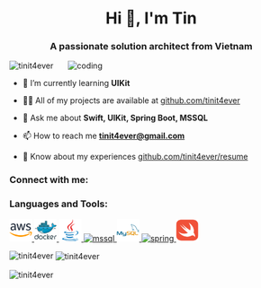 <h1 align="center">Hi 👋, I'm Tin</h1>
<h3 align="center">A passionate solution architect from Vietnam</h3>

<img align="right" alt="coding" width="400" src="https://i.pinimg.com/originals/86/74/90/8674905b3c57ca65503d14f79fcc3b87.gif">

<p align="left"> <img src="https://komarev.com/ghpvc/?username=tinit4ever&label=Profile%20views&color=0e75b6&style=flat" alt="tinit4ever" /> </p>

- 🌱 I’m currently learning **UIKit**

- 👨‍💻 All of my projects are available at [github.com/tinit4ever](github.com/tinit4ever)

- 💬 Ask me about **Swift, UIKit, Spring Boot, MSSQL**

- 📫 How to reach me **tinit4ever@gmail.com**

- 📄 Know about my experiences [github.com/tinit4ever/resume](github.com/tinit4ever/resume)

<h3 align="left">Connect with me:</h3>
<p align="left">
</p>

<h3 align="left">Languages and Tools:</h3>
<p align="left"> <a href="https://aws.amazon.com" target="_blank" rel="noreferrer"> <img src="https://raw.githubusercontent.com/devicons/devicon/master/icons/amazonwebservices/amazonwebservices-original-wordmark.svg" alt="aws" width="40" height="40"/> </a> <a href="https://www.docker.com/" target="_blank" rel="noreferrer"> <img src="https://raw.githubusercontent.com/devicons/devicon/master/icons/docker/docker-original-wordmark.svg" alt="docker" width="40" height="40"/> </a> <a href="https://www.java.com" target="_blank" rel="noreferrer"> <img src="https://raw.githubusercontent.com/devicons/devicon/master/icons/java/java-original.svg" alt="java" width="40" height="40"/> </a> <a href="https://www.microsoft.com/en-us/sql-server" target="_blank" rel="noreferrer"> <img src="https://www.svgrepo.com/show/303229/microsoft-sql-server-logo.svg" alt="mssql" width="40" height="40"/> </a> <a href="https://www.mysql.com/" target="_blank" rel="noreferrer"> <img src="https://raw.githubusercontent.com/devicons/devicon/master/icons/mysql/mysql-original-wordmark.svg" alt="mysql" width="40" height="40"/> </a> <a href="https://spring.io/" target="_blank" rel="noreferrer"> <img src="https://www.vectorlogo.zone/logos/springio/springio-icon.svg" alt="spring" width="40" height="40"/> </a> <a href="https://developer.apple.com/swift/" target="_blank" rel="noreferrer"> <img src="https://raw.githubusercontent.com/devicons/devicon/master/icons/swift/swift-original.svg" alt="swift" width="40" height="40"/> </a> </p>

<p><img align="left" src="https://github-readme-stats.vercel.app/api/top-langs?username=tinit4ever&show_icons=true&locale=en&layout=compact" alt="tinit4ever" /></p>

<p>&nbsp;<img align="center" src="https://github-readme-stats.vercel.app/api?username=tinit4ever&show_icons=true&locale=en" alt="tinit4ever" /></p>

<p><img align="center" src="https://github-readme-streak-stats.herokuapp.com/?user=tinit4ever&" alt="tinit4ever" /></p>
